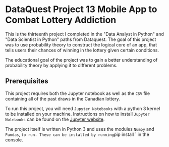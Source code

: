 # DataQuest Project 13 Mobile App to Combat Lottery Addiction

This is the thirteenth project I completed in the "Data Analyst in Python" and "Data Scientist in Python" paths from Dataquest. The goal of this project was to use probability theory to construct the logical core of an app, that tells users their chances of winning in the lottery given certain conditions.

The educational goal of the project was to gain a better understanding of probability theory by applying it to different problems.

## Prerequisites

This project requires both the Jupyter notebook as well as the `CSV` file containing all of the past draws in the Canadian lottery.

To run this project, you will need `Jupyter Notebooks` with a python 3 kernel to be installed on your machine. Instructions on how to install `Jupyter Notebooks` can be found on the [Jupyter website](https://jupyter.org/install).

The project itself is written in Python 3 and uses the modules `Numpy` and `Pandas`, ` to run. These can be installed by running `pip install <name of module>` in the console.